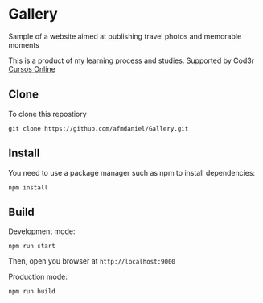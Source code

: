 # Gallery
Sample of a website aimed at publishing travel photos and memorable moments

This is a product of my learning process and studies. Supported by [Cod3r Cursos Online](https://www.cod3r.com.br/)

## Clone
To clone this repostiory

```git clone https://github.com/afmdaniel/Gallery.git```

## Install
You need to use a package manager such as npm to install dependencies:

```npm install```

## Build
Development mode:

```npm run start```

Then, open you browser at ```http://localhost:9000```

Production mode:

```npm run build```

